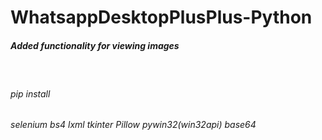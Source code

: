 # WhatsappDesktopPlusPlus-Python
 
 
##### Added functionality for viewing images

</br>
 
###### pip install
###### selenium bs4 lxml tkinter Pillow pywin32(win32api) base64

